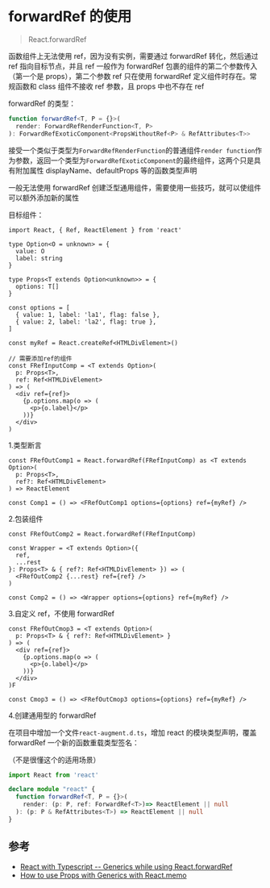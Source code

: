 # forwardRef 的使用

> React.forwardRef

函数组件上无法使用 ref，因为没有实例，需要通过 forwardRef 转化，然后通过 ref 指向目标节点，并且 ref 一般作为 forwardRef 包裹的组件的第二个参数传入（第一个是 props），第二个参数 ref 只在使用 forwardRef 定义组件时存在。常规函数和 class 组件不接收 ref 参数，且 props 中也不存在 ref

forwardRef 的类型：

```ts
function forwardRef<T, P = {}>(
  render: ForwardRefRenderFunction<T, P>
): ForwardRefExoticComponent<PropsWithoutRef<P> & RefAttributes<T>>
```

接受一个类似于类型为`ForwardRefRenderFunction`的普通组件`render function`作为参数，返回一个类型为`ForwardRefExoticComponent`的最终组件，这两个只是具有附加属性 displayName、defaultProps 等的函数类型声明

一般无法使用 forwardRef 创建泛型通用组件，需要使用一些技巧，就可以使组件可以额外添加新的属性

目标组件：

```tsx
import React, { Ref, ReactElement } from 'react'

type Option<O = unknown> = {
  value: O
  label: string
}

type Props<T extends Option<unknown>> = {
  options: T[]
}

const options = [
  { value: 1, label: 'la1', flag: false },
  { value: 2, label: 'la2', flag: true },
]

const myRef = React.createRef<HTMLDivElement>()

// 需要添加ref的组件
const FRefInputComp = <T extends Option>(
  p: Props<T>,
  ref: Ref<HTMLDivElement>
) => (
  <div ref={ref}>
    {p.options.map(o => (
      <p>{o.label}</p>
    ))}
  </div>
)
```

1.类型断言

```tsx
const FRefOutComp1 = React.forwardRef(FRefInputComp) as <T extends Option>(
  p: Props<T>,
  ref?: Ref<HTMLDivElement>
) => ReactElement

const Comp1 = () => <FRefOutComp1 options={options} ref={myRef} />
```

2.包装组件

```tsx
const FRefOutComp2 = React.forwardRef(FRefInputComp)

const Wrapper = <T extends Option>({
  ref,
  ...rest
}: Props<T> & { ref?: Ref<HTMLDivElement> }) => (
  <FRefOutComp2 {...rest} ref={ref} />
)

const Comp2 = () => <Wrapper options={options} ref={myRef} />
```

3.自定义 ref，不使用 forwardRef

```tsx
const FRefOutCmop3 = <T extends Option>(
  p: Props<T> & { ref?: Ref<HTMLDivElement> }
) => (
  <div ref={ref}>
    {p.options.map(o => (
      <p>{o.label}</p>
    ))}
  </div>
)F

const Cmop3 = () => <FRefOutCmop3 options={options} ref={myRef} />
```

4.创建通用型的 forwardRef

在项目中增加一个文件`react-augment.d.ts`，增加 react 的模块类型声明，覆盖 forwardRef 一个新的函数重载类型签名：

（不是很懂这个的适用场景）

```ts
import React from 'react'

declare module "react" {
  function forwardRef<T, P = {}>(
    render: (p: P, ref: ForwardRef<T>)=> ReactElement || null
  ): (p: P & RefAttributes<T>) => ReactElement || null
}
```

## 参考

- [React with Typescript -- Generics while using React.forwardRef](https://stackoverflow.com/questions/58469229/react-with-typescript-generics-while-using-react-forwardref/58473012#58473012)
- [How to use Props with Generics with React.memo](https://stackoverflow.com/questions/60386614/how-to-use-props-with-generics-with-react-memo/60389122#60389122)
